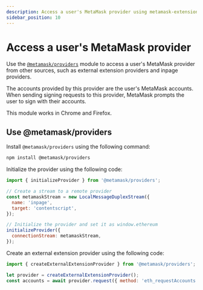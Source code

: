 ```yaml
---
description: Access a user's MetaMask provider using metamask-extension-provider.
sidebar_position: 10
---
```


# Access a user's MetaMask provider

Use the [`@metamask/providers`](https://github.com/MetaMask/providers) module to access a user's
MetaMask provider from other sources, such as external extension providers and inpage providers.

The accounts provided by this provider are the user's MetaMask accounts.
When sending signing requests to this provider, MetaMask prompts the user to sign with their accounts.

This module works in Chrome and Firefox.

## Use @metamask/providers

Install `@metamask/providers` using the following command:

```bash
npm install @metamask/providers
```

Initialize the provider using the following code:

```javascript
import { initializeProvider } from '@metamask/providers';

// Create a stream to a remote provider
const metamaskStream = new LocalMessageDuplexStream({
  name: 'inpage',
  target: 'contentscript',
});

// Initialize the provider and set it as window.ethereum
initializeProvider({
  connectionStream: metamaskStream,
});
```

Create an external extension provider using the following code:

```javascript
import { createExternalExtensionProvider } from '@metamask/providers';

let provider = createExternalExtensionProvider();
const accounts = await provider.request({ method: 'eth_requestAccounts' });
```
